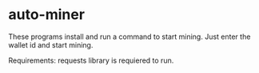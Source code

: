 # auto-miner
These programs install and run a command to start mining.  Just enter the wallet id and start mining.


Requirements:
requests library is requiered to run.
